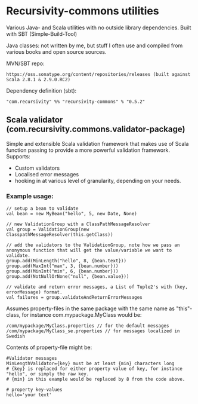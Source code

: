 
# Recursivity-commons utilities
Various Java- and Scala utilities with no outside library dependencies.
Built with SBT (Simple-Build-Tool)

Java classes: not written by me, but stuff I often use and compiled from various books and open source sources.

MVN/SBT repo: 
	
	https://oss.sonatype.org/content/repositories/releases (built against Scala 2.8.1 & 2.9.0.RC2)

Dependency definition (sbt): 
	
	"com.recursivity" %% "recursivity-commons" % "0.5.2"

## Scala validator (com.recursivity.commons.validator-package)
Simple and extensible Scala validation framework that makes use of Scala function passing to provide a more powerful validation framework.
Supports:

* Custom validators
* Localised error messages
* hooking in at various level of granularity, depending on your needs.

### Example usage:

 	// setup a bean to validate
 	val bean = new MyBean("hello", 5, new Date, None)

	// new ValidationGroup with a ClassPathMessageResolver
	val group = ValidationGroup(new ClasspathMessageResolver(this.getClass))

	// add the validators to the ValidationGroup, note how we pass an anonymous function that will get the value/variable we want to validate.
	group.add(MinLength("hello", 8, {bean.text}))
	group.add(MaxInt("max", 3, {bean.number}))
	group.add(MinInt("min", 6, {bean.number}))
	group.add(NotNullOrNone("null", {bean.value}))

	// validate and return error messages, a List of Tuple2's with (key, errorMessage) format.
	val failures = group.validateAndReturnErrorMessages

Assumes property-files in the same package with the same name as "this"-class, for instance com.mypackage.MyClass would be:

	/com/mypackage/MyClass.properties // for the default messages
	/com/mypackage/MyClass_se.properties // for messages localized in Swedish

Contents of property-file might be:

	#Validator messages
	MinLengthValidator={key} must be at least {min} characters long
	# {key} is replaced for either property value of key, for instance "hello", or simply the raw key.
	# {min} in this example would be replaced by 8 from the code above.

	# property key-values
	hello='your text'